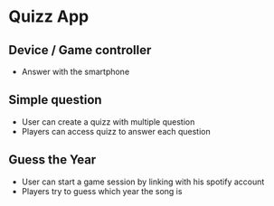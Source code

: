 # Quizz App

## Device / Game controller
- Answer with the smartphone

## Simple question
- User can create a quizz with multiple question
- Players can access quizz to answer each question

## Guess the Year
- User can start a game session by linking with his spotify account
- Players try to guess which year the song is 